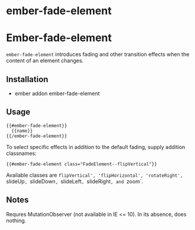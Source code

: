 # ember-fade-element

# Ember-fade-element

`ember-fade-element` introduces fading and other transition effects when the content of an element changes.

## Installation

* ember addon ember-fade-element

## Usage

    {{#ember-fade-element}}
      {{name}}
    {{/ember-fade-element}}

To select specific effects in addition to the default fading, supply addition classnames:

    {{#ember-fade-element class="FadeElement--flipVertical"}}

Available classes are `flipVertical', 'flipHorizontal', 'rotateRight', `slideUp`, `slideDown`, `slideLeft`, `slideRight`, and `zoom`.

## Notes


Requres MutationObserver (not available in IE <= 10).
In its absence, does nothing.
